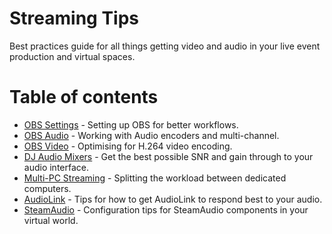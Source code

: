 # Streaming Tips
Best practices guide for all things getting video and audio in your live event production and virtual spaces.

# Table of contents
- [OBS Settings](obs-interface.md) - Setting up OBS for better workflows.
- [OBS Audio](obs-audio.md) - Working with Audio encoders and multi-channel.
- [OBS Video](obs-video.md) - Optimising for H.264 video encoding.
- [DJ Audio Mixers](audio-mixier-hardware.md) - Get the best possible SNR and gain through to your audio interface.
- [Multi-PC Streaming](multipc-streaming.md) - Splitting the workload between dedicated computers.
- [AudioLink](audiolink-tips.md) - Tips for how to get AudioLink to respond best to your audio.
- [SteamAudio](steamaudio.md) - Configuration tips for SteamAudio components in your virtual world.
